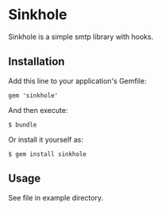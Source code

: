 # Sinkhole

Sinkhole is a simple smtp library with hooks.

## Installation

Add this line to your application's Gemfile:

    gem 'sinkhole'

And then execute:

    $ bundle

Or install it yourself as:

    $ gem install sinkhole

## Usage

See file in example directory.